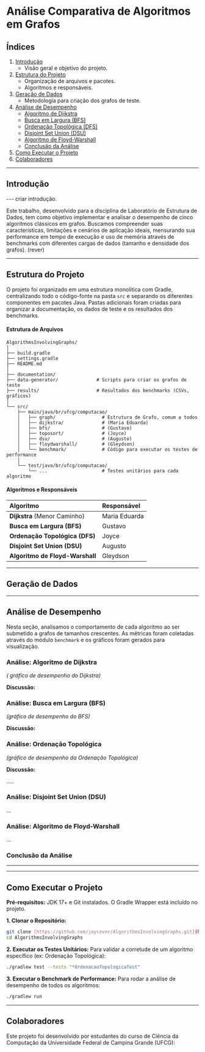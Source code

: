 # Análise Comparativa de Algoritmos em Grafos

## Índices

1.  [Introdução](#introdução)
    -   Visão geral e objetivo do projeto.
2.  [Estrutura do Projeto](#estrutura-do-projeto)
    -   Organização de arquivos e pacotes.
    -   Algoritmos e responsáveis.
3.  [Geração de Dados](#geração-de-dados)
    -   Metodologia para criação dos grafos de teste.
4.  [Análise de Desempenho](#análise-de-desempenho)
    -   [Algoritmo de Dijkstra](#análise-dijkstra)
    -   [Busca em Largura (BFS)](#análise-bfs)
    -   [Ordenação Topológica (DFS)](#análise-ordenação-topológica)
    -   [Disjoint Set Union (DSU)](#análise-dsu)
    -   [Algoritmo de Floyd-Warshall](#análise-floyd-warshall)
    -   [Conclusão da Análise](#conclusão-da-análise)
5.  [Como Executar o Projeto](#como-executar-o-projeto)
6.  [Colaboradores](#colaboradores)

---

## Introdução

--- criar introdução.

Este trabalho, desenvolvido para a disciplina de Laboratório de Estrutura de Dados, tem como objetivo implementar e analisar o desempenho de cinco algoritmos clássicos em grafos. Buscamos compreender suas características, limitações e cenários de aplicação ideais, mensurando sua performance em tempo de execução e uso de memória através de benchmarks com diferentes cargas de dados (tamanho e densidade dos grafos). (rever)

---

## Estrutura do Projeto

O projeto foi organizado em uma estrutura monolítica com Gradle, centralizando todo o código-fonte na pasta `src` e separando os diferentes componentes em pacotes Java. Pastas adicionais foram criadas para organizar a documentação, os dados de teste e os resultados dos benchmarks.

#### Estrutura de Arquivos
```
AlgorithmsInvolvingGraphs/
│
├── build.gradle              
├── settings.gradle             
├── README.md                    
│
├── documentation/            
├── data-generator/              # Scripts para criar os grafos de teste
├── results/                     # Resultados dos benchmarks (CSVs, gráficos)
│
└── src/
    ├── main/java/br/ufcg/computacao/
    │   ├── graph/                 # Estrutura de Grafo, comum a todos
    │   ├── dijkstra/              # (Maria Eduarda)
    │   ├── bfs/                   # (Gustavo)
    │   ├── toposort/              # (Joyce)
    │   ├── dsu/                   # (Augusto)
    │   ├── floydwarshall/         # (Gleydson)
    │   └── benchmark/             # Código para executar os testes de performance
    │
    └── test/java/br/ufcg/computacao/
        └── ...                    # Testes unitários para cada algoritmo
```

#### Algoritmos e Responsáveis

| Algoritmo | Responsável |
| :--- | :--- |
| **Dijkstra** (Menor Caminho) | Maria Eduarda |
| **Busca em Largura (BFS)** | Gustavo |
| **Ordenação Topológica (DFS)** | Joyce |
| **Disjoint Set Union (DSU)** | Augusto |
| **Algoritmo de Floyd-Warshall** | Gleydson |

---

## Geração de Dados


---

## Análise de Desempenho

Nesta seção, analisamos o comportamento de cada algoritmo ao ser submetido a grafos de tamanhos crescentes. As métricas foram coletadas através do módulo `benchmark` e os gráficos foram gerados para visualização.

### Análise: Algoritmo de Dijkstra
*( gráfico de desempenho do Dijkstra)*

**Discussão:**


### Análise: Busca em Largura (BFS)
*(gráfico de desempenho do BFS)*

**Discussão:**


### Análise: Ordenação Topológica
*(gráfico de desempenho da Ordenação Topológica)*

**Discussão:**


.....

### Análise: Disjoint Set Union (DSU)
...

### Análise: Algoritmo de Floyd-Warshall
...

### Conclusão da Análise
----

---

## Como Executar o Projeto

**Pré-requisitos:** JDK 17+ e Git instalados. O Gradle Wrapper está incluído no projeto.

**1. Clonar o Repositório:**
```bash
git clone [https://github.com/joycevnr/AlgorithmsInvolvingGraphs.git](https://github.com/joycevnr/AlgorithmsInvolvingGraphs.git)
cd AlgorithmsInvolvingGraphs
```

**2. Executar os Testes Unitários:**
Para validar a corretude de um algoritmo específico (ex: Ordenação Topológica):
```bash
./gradlew test --tests "*OrdenacaoTopologicaTest"
```

**3. Executar o Benchmark de Performance:**
Para rodar a análise de desempenho de todos os algoritmos:
```bash
./gradlew run
```

---

## Colaboradores

Este projeto foi desenvolvido por estudantes do curso de Ciência da Computação da Universidade Federal de Campina Grande (UFCG):

